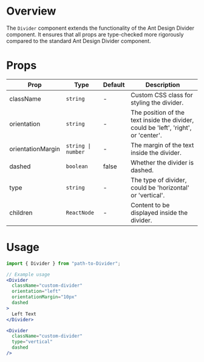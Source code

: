 # Overview

The `Divider` component extends the functionality of the Ant Design Divider component. It ensures that all props are type-checked more rigorously compared to the standard Ant Design Divider component.

# Props

| Prop              | Type               | Default | Description                                                                         |
| ----------------- | ------------------ | ------- | ----------------------------------------------------------------------------------- |
| className         | `string`           | -       | Custom CSS class for styling the divider.                                           |
| orientation       | `string`           | -       | The position of the text inside the divider, could be 'left', 'right', or 'center'. |
| orientationMargin | `string \| number` | -       | The margin of the text inside the divider.                                          |
| dashed            | `boolean`          | false   | Whether the divider is dashed.                                                      |
| type              | `string`           | -       | The type of divider, could be 'horizontal' or 'vertical'.                           |
| children          | `ReactNode`        | -       | Content to be displayed inside the divider.                                         |

# Usage

```jsx
import { Divider } from "path-to-Divider";

// Example usage
<Divider
  className="custom-divider"
  orientation="left"
  orientationMargin="10px"
  dashed
>
  Left Text
</Divider>

<Divider
  className="custom-divider"
  type="vertical"
  dashed
/>
```
